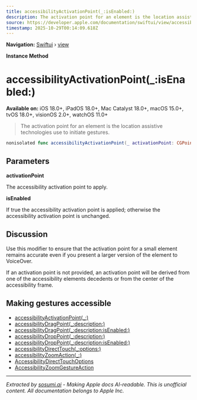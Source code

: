 ```yaml
---
title: accessibilityActivationPoint(_:isEnabled:)
description: The activation point for an element is the location assistive technologies use to initiate gestures.
source: https://developer.apple.com/documentation/swiftui/view/accessibilityactivationpoint(_:isenabled:)
timestamp: 2025-10-29T00:14:09.618Z
---
```


**Navigation:** [Swiftui](/documentation/swiftui) › [view](/documentation/swiftui/view)

**Instance Method**

# accessibilityActivationPoint(_:isEnabled:)

**Available on:** iOS 18.0+, iPadOS 18.0+, Mac Catalyst 18.0+, macOS 15.0+, tvOS 18.0+, visionOS 2.0+, watchOS 11.0+

> The activation point for an element is the location assistive technologies use to initiate gestures.

```swift
nonisolated func accessibilityActivationPoint(_ activationPoint: CGPoint, isEnabled: Bool) -> ModifiedContent<Self, AccessibilityAttachmentModifier>
```

## Parameters

**activationPoint**

The accessibility activation point to apply.



**isEnabled**

If true the accessibility activation point is applied; otherwise the accessibility activation point is unchanged.



## Discussion

Use this modifier to ensure that the activation point for a small element remains accurate even if you present a larger version of the element to VoiceOver.

If an activation point is not provided, an activation point will be derived from one of the accessibility elements decedents or from the center of the accessibility frame.

## Making gestures accessible

- [accessibilityActivationPoint(_:)](/documentation/swiftui/view/accessibilityactivationpoint(_:))
- [accessibilityDragPoint(_:description:)](/documentation/swiftui/view/accessibilitydragpoint(_:description:))
- [accessibilityDragPoint(_:description:isEnabled:)](/documentation/swiftui/view/accessibilitydragpoint(_:description:isenabled:))
- [accessibilityDropPoint(_:description:)](/documentation/swiftui/view/accessibilitydroppoint(_:description:))
- [accessibilityDropPoint(_:description:isEnabled:)](/documentation/swiftui/view/accessibilitydroppoint(_:description:isenabled:))
- [accessibilityDirectTouch(_:options:)](/documentation/swiftui/view/accessibilitydirecttouch(_:options:))
- [accessibilityZoomAction(_:)](/documentation/swiftui/view/accessibilityzoomaction(_:))
- [AccessibilityDirectTouchOptions](/documentation/swiftui/accessibilitydirecttouchoptions)
- [AccessibilityZoomGestureAction](/documentation/swiftui/accessibilityzoomgestureaction)

---

*Extracted by [sosumi.ai](https://sosumi.ai) - Making Apple docs AI-readable.*
*This is unofficial content. All documentation belongs to Apple Inc.*
